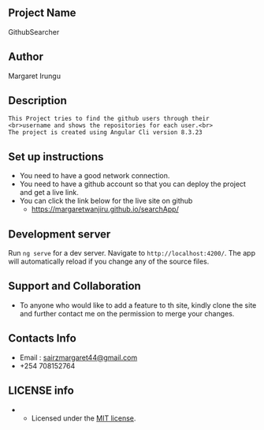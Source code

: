 ## Project Name 
GithubSearcher

## Author
Margaret Irungu

## Description
    This Project tries to find the github users through their 
    <br>username and shows the repositories for each user.<br>
    The project is created using Angular Cli version 8.3.23

## Set up instructions
* You need to have a good network connection.
 * You need to have a github account so that you can deploy the project and get a live link.
 * You can click the link below for the live site on github
   * https://margaretwanjiru.github.io/searchApp/


## Development server

Run `ng serve` for a dev server. Navigate to `http://localhost:4200/`. The app will automatically reload if you change any of the source files.

## Support and Collaboration
* To anyone who would like to add a feature to th site, kindly clone the site  and further contact me on the permission to merge your changes.

## Contacts Info
* Email : sairzmargaret44@gmail.com
* +254 708152764

## LICENSE info
 * - Licensed under the  [MIT license](LICENSE).
